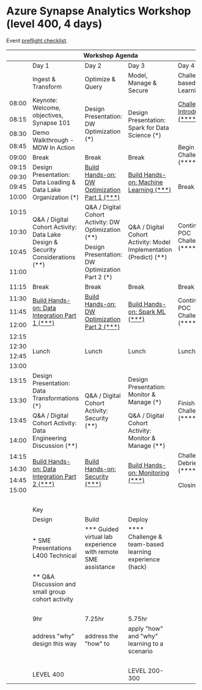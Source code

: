 # Azure Synapse Analytics Workshop (level 400, 4 days)

Event [preflight checklist](artifacts/environment-setup/README.md).

<table>
    <thead><tr>
        <th colspan=5>Workshop Agenda</th>
    </tr></thead>
    <tbody>
        <tr>
            <td>&nbsp;</td>
            <td>Day 1</td>
            <td>Day 2</td>
            <td>Day 3</td>
            <td>Day 4</td>
        </tr>
        <tr>
            <td>&nbsp;</td>
            <td>Ingest & Transform</td>
            <td>Optimize & Query</td>
            <td>Model, Manage & Secure</td>
            <td>Challenge-based Learning</td>
        </tr>
        <tr>
            <td>08:00</td>
            <td rowspan=2>Keynote: Welcome, objectives, Synapse 101</td>
            <td rowspan=4>Design Presentation: DW Optimization (*)</td>
            <td rowspan=4>Design Presentation: Spark for Data Science (*)</td>
            <td rowspan=2><a href="./day-04/challenge-introduction.md">Challenge Introduction (****)</a></td>
        </tr>
        <tr><td>08:15</td></tr>
        <tr>
            <td>08:30</td>
            <td rowspan=2>Demo Walkthrough - MDW In Action</td>
            <td rowspan=5>Begin POC Challenge (****)</td>
        </tr>
        <tr><td>08:45</td></tr>
        <tr>
            <td>09:00</td>
            <td>Break</td>
            <td>Break</td>
            <td>Break</td>
        </tr>
        <tr>
            <td>09:15</td>
            <td rowspan=4>Design Presentation: Data Loading & Data Lake Organization (*)</td>
            <td rowspan=4><a href="./day-02/lab03-dw-optimization-part-1.md">Build Hands-on: DW Optimization Part 1 (***)</a></td>
            <td rowspan=4><a href="./day-03/lab06-machine-learning.md">Build Hands-on: Machine Learning (***)</a></td>
        </tr>
        <tr><td>09:30</td></tr>
        <tr>
            <td>09:45</td>
            <td>Break</td>
        </tr>
        <tr>
            <td>10:00</td>
            <td rowspan=5>Continue POC Challenge (****)</td>
        </tr>
        <tr>
            <td>10:15</td>
            <td rowspan=4>Q&A / Digital Cohort Activity: Data Lake Design & Security Considerations (**)</td>
            <td rowspan=2>Q&A / Digital Cohort Activity: DW Optimization (**)</td>
            <td rowspan=4>Q&A / Digital Cohort Activity: Model Implementation (Predict) (**)</td>
        </tr>
        <tr><td>10:30</td></tr>
        <tr>
            <td>10:45</td>
            <td rowspan=2>Design Presentation: DW Optimization Part 2 (*)</td>
        </tr>
        <tr><td>11:00</td></tr>
        <tr><td>11:15</td><td>Break</td><td>Break</td><td>Break</td><td>Break</td></tr>
        <tr>
            <td>11:30</td>
            <td rowspan=3><a href="./day-01/lab01-data-integration-part-1.md">Build Hands-on: Data Integration Part 1 (***)</a></td>
            <td rowspan=3><a href="./day-02/lab04-dw-optimization-part-2.md">Build Hands-on: DW Optimization Part 2 (***)</a></td>
            <td rowspan=3><a href="./day-03/lab07-spark-ml.md">Build Hands-on: Spark ML (***)</a></td>
            <td rowspan=3>Continue POC Challenge (****)</td>
        </tr>
            <tr><td>11:45</td></tr>
            <tr><td>12:00</td></tr>
        <tr>
            <td>12:15</td>
            <td rowspan=4>Lunch</td>
            <td rowspan=4>Lunch</td>
            <td rowspan=4>Lunch</td>
            <td rowspan=4>Lunch</td>
        </tr>
        <tr><td>12:30</td></tr>
        <tr><td>12:45</td></tr>
        <tr><td>13:00</td></tr>
        <tr>
            <td>13:15</td>
            <td rowspan=2>Design Presentation: Data Transformations (*)</td>
            <td rowspan=4>Q&A / Digital Cohort Activity: Security (**)</td>
            <td rowspan=2>Design Presentation: Monitor & Manage (*)</td>
            <td rowspan=4>Finish POC Challenge (****)</td>
        </tr>
        <tr><td>13:30</td></tr>
        <tr>
            <td>13:45</td>
            <td rowspan=2>Q&A / Digital Cohort Activity: Data Engineering Discussion (**)</td>
            <td rowspan=2>Q&A / Digital Cohort Activity: Monitor & Manage (**)</td>
        </tr>
        <tr><td>14:00</td></tr>
        <tr>
            <td>14:15</td>
            <td rowspan=4><a href="./day-01/lab02-data-integration-part-2.md">Build Hands-on: Data Integration Part 2 (***)</a></td>
            <td rowspan=4><a href="./day-02/lab05-security.md">Build Hands-on: Security (***)</a></td>
            <td rowspan=4><a href="./day-03/lab08-monitoring.md">Build Hands-on: Monitoring (***)</a></td>
            <td rowspan=2>Challenge Debrief (****)</td>
        </tr>
        <tr><td>14:30</td></tr>
        <tr>
            <td>14:45</td>
            <td rowspan=2>Closing</td>
        </tr>
        <tr><td>15:00</td></tr>
        <tr><td colspan=5>&nbsp;</td></tr>
        <tr>
            <td>&nbsp;</td>
            <td colspan=3>Key</td>
            <td>&nbsp;</td>
        </tr>
        <tr>
            <td>&nbsp;</td>
            <td>Design</td>
            <td>Build</td>
            <td>Deploy</td>
            <td>&nbsp;</td>
        </tr>
        <tr>
            <td>&nbsp;</td>
            <td>* SME Presentations L400 Technical</td>
            <td>*** Guided virtual lab experience with remote SME assistance</td>
            <td>**** Challenge & team-based learning experience (hack)</td>
            <td>&nbsp;</td>
        </tr>
        <tr>
            <td>&nbsp;</td>
            <td>** Q&A Discussion and small group cohort activity</td>
            <td>&nbsp;</td>
            <td>&nbsp;</td>
            <td>&nbsp;</td>
        </tr>
        <tr><td>&nbsp;</td><td>&nbsp;</td><td>&nbsp;</td><td>&nbsp;</td><td>&nbsp;</td></tr>
        <tr>
            <td>&nbsp;</td>
            <td>9hr</td>
            <td>7.25hr</td>
            <td>5.75hr</td>
            <td>&nbsp;</td>
        </tr>
        <tr>
            <td>&nbsp;</td>
            <td>address "why" design this way</td>
            <td>address the "how" to</td>
            <td>apply "how" and "why" learning to a scenario</td>
            <td>&nbsp;</td>
        </tr>
        <tr><td>&nbsp;</td><td>&nbsp;</td><td>&nbsp;</td><td>&nbsp;</td><td>&nbsp;</td></tr>
        <tr>
            <td>&nbsp;</td>
            <td colspan=2>LEVEL 400</td>
            <td>LEVEL 200-300</td>
            <td>&nbsp;</td>
        </tr>
    </tbody>
    </table>